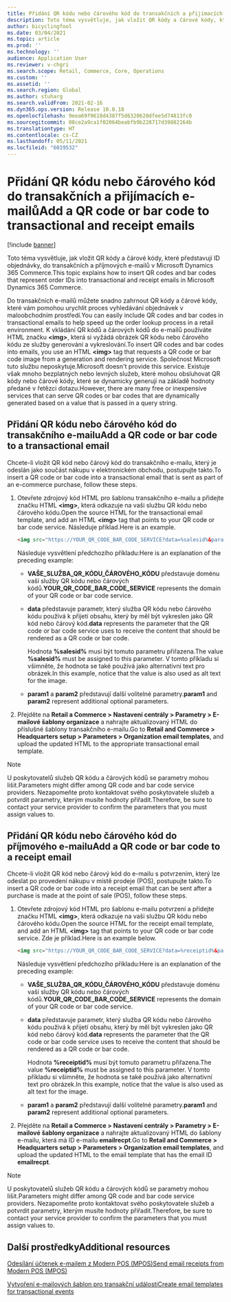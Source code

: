 ```yaml
---
title: Přidání QR kódu nebo čárového kód do transakčních a přijímacích e-mailů
description: Toto téma vysvětluje, jak vložit QR kódy a čárové kódy, které představují ID objednávky, do transakčních a příjmových e-mailů v Microsoft Dynamics 365 Commerce.
author: bicyclingfool
ms.date: 03/04/2021
ms.topic: article
ms.prod: ''
ms.technology: ''
audience: Application User
ms.reviewer: v-chgri
ms.search.scope: Retail, Commerce, Core, Operations
ms.custom: ''
ms.assetid: ''
ms.search.region: Global
ms.author: stuharg
ms.search.validFrom: 2021-02-16
ms.dyn365.ops.version: Release 10.0.18
ms.openlocfilehash: 9eea69f9618d4387f5d6320620dfee5d74813fc0
ms.sourcegitcommit: 08ce2a9ca1f02064beabfb9b228717d39882164b
ms.translationtype: HT
ms.contentlocale: cs-CZ
ms.lasthandoff: 05/11/2021
ms.locfileid: "6019532"
---
```

# <a name="add-a-qr-code-or-bar-code-to-transactional-and-receipt-emails"></a><span data-ttu-id="9b7b9-103">Přidání QR kódu nebo čárového kód do transakčních a přijímacích e-mailů</span><span class="sxs-lookup"><span data-stu-id="9b7b9-103">Add a QR code or bar code to transactional and receipt emails</span></span>

[!include [banner](includes/banner.md)]

<span data-ttu-id="9b7b9-104">Toto téma vysvětluje, jak vložit QR kódy a čárové kódy, které představují ID objednávky, do transakčních a příjmových e-mailů v Microsoft Dynamics 365 Commerce.</span><span class="sxs-lookup"><span data-stu-id="9b7b9-104">This topic explains how to insert QR codes and bar codes that represent order IDs into transactional and receipt emails in Microsoft Dynamics 365 Commerce.</span></span>

<span data-ttu-id="9b7b9-105">Do transakčních e-mailů můžete snadno zahrnout QR kódy a čárové kódy, které vám pomohou urychlit proces vyhledávání objednávek v maloobchodním prostředí.</span><span class="sxs-lookup"><span data-stu-id="9b7b9-105">You can easily include QR codes and bar codes in transactional emails to help speed up the order lookup process in a retail environment.</span></span> <span data-ttu-id="9b7b9-106">K vkládání QR kódů a čárových kódů do e-mailů používáte HTML značku **\<img\>**, která si vyžádá obrázek QR kódu nebo čárového kódu ze služby generování a vykreslování.</span><span class="sxs-lookup"><span data-stu-id="9b7b9-106">To insert QR codes and bar codes into emails, you use an HTML **\<img\>** tag that requests a QR code or bar code image from a generation and rendering service.</span></span> <span data-ttu-id="9b7b9-107">Společnost Microsoft tuto službu neposkytuje.</span><span class="sxs-lookup"><span data-stu-id="9b7b9-107">Microsoft doesn't provide this service.</span></span> <span data-ttu-id="9b7b9-108">Existuje však mnoho bezplatných nebo levných služeb, které mohou obsluhovat QR kódy nebo čárové kódy, které se dynamicky generují na základě hodnoty předané v řetězci dotazu.</span><span class="sxs-lookup"><span data-stu-id="9b7b9-108">However, there are many free or inexpensive services that can serve QR codes or bar codes that are dynamically generated based on a value that is passed in a query string.</span></span>

## <a name="add-a-qr-code-or-bar-code-to-a-transactional-email"></a><span data-ttu-id="9b7b9-109">Přidání QR kódu nebo čárového kód do transakčního e-mailu</span><span class="sxs-lookup"><span data-stu-id="9b7b9-109">Add a QR code or bar code to a transactional email</span></span>

<span data-ttu-id="9b7b9-110">Chcete-li vložit QR kód nebo čárový kód do transakčního e-mailu, který je odeslán jako součást nákupu v elektronickém obchodu, postupujte takto.</span><span class="sxs-lookup"><span data-stu-id="9b7b9-110">To insert a QR code or bar code into a transactional email that is sent as part of an e-commerce purchase, follow these steps.</span></span>

1. <span data-ttu-id="9b7b9-111">Otevřete zdrojový kód HTML pro šablonu transakčního e-mailu a přidejte značku HTML **\<img\>**, která odkazuje na vaši službu QR kódu nebo čárového kódu.</span><span class="sxs-lookup"><span data-stu-id="9b7b9-111">Open the source HTML for the transactional email template, and add an HTML **\<img\>** tag that points to your QR code or bar code service.</span></span> <span data-ttu-id="9b7b9-112">Následuje příklad.</span><span class="sxs-lookup"><span data-stu-id="9b7b9-112">Here is an example.</span></span>

    ```HTML
    <img src="https://YOUR_QR_CODE_BAR_CODE_SERVICE?data=%salesid%&param1=value1&param2=value2" alt="%salesid%" />
    ```

    <span data-ttu-id="9b7b9-113">Následuje vysvětlení předchozího příkladu:</span><span class="sxs-lookup"><span data-stu-id="9b7b9-113">Here is an explanation of the preceding example:</span></span>

    - <span data-ttu-id="9b7b9-114">**VAŠE\_SLUŽBA\_QR\_KÓDU\_ČÁROVÉHO\_KÓDU** představuje doménu vaší služby QR kódu nebo čárových kódů.</span><span class="sxs-lookup"><span data-stu-id="9b7b9-114">**YOUR\_QR\_CODE\_BAR\_CODE\_SERVICE** represents the domain of your QR code or bar code service.</span></span>
    - <span data-ttu-id="9b7b9-115">**data** představuje parametr, který služba QR kódu nebo čárového kódu používá k přijetí obsahu, který by měl být vykreslen jako QR kód nebo čárový kód.</span><span class="sxs-lookup"><span data-stu-id="9b7b9-115">**data** represents the parameter that the QR code or bar code service uses to receive the content that should be rendered as a QR code or bar code.</span></span>

        <span data-ttu-id="9b7b9-116">Hodnota **%salesid%** musí být tomuto parametru přiřazena.</span><span class="sxs-lookup"><span data-stu-id="9b7b9-116">The value **%salesid%** must be assigned to this parameter.</span></span> <span data-ttu-id="9b7b9-117">V tomto příkladu si všimněte, že hodnota se také používá jako alternativní text pro obrázek.</span><span class="sxs-lookup"><span data-stu-id="9b7b9-117">In this example, notice that the value is also used as alt text for the image.</span></span>

    - <span data-ttu-id="9b7b9-118">**param1** a **param2** představují další volitelné parametry.</span><span class="sxs-lookup"><span data-stu-id="9b7b9-118">**param1** and **param2** represent additional optional parameters.</span></span>

1. <span data-ttu-id="9b7b9-119">Přejděte na **Retail a Commerce \> Nastavení centrály \> Parametry \> E-mailové šablony organizace** a nahrajte aktualizovaný HTML do příslušné šablony transakčního e-mailu.</span><span class="sxs-lookup"><span data-stu-id="9b7b9-119">Go to **Retail and Commerce \> Headquarters setup \> Parameters \> Organization email templates**, and upload the updated HTML to the appropriate transactional email template.</span></span>

> [!NOTE]
> <span data-ttu-id="9b7b9-120">U poskytovatelů služeb QR kódu a čárových kódů se parametry mohou lišit.</span><span class="sxs-lookup"><span data-stu-id="9b7b9-120">Parameters might differ among QR code and bar code service providers.</span></span> <span data-ttu-id="9b7b9-121">Nezapomeňte proto kontaktovat svého poskytovatele služeb a potvrdit parametry, kterým musíte hodnoty přiřadit.</span><span class="sxs-lookup"><span data-stu-id="9b7b9-121">Therefore, be sure to contact your service provider to confirm the parameters that you must assign values to.</span></span>

## <a name="add-a-qr-code-or-bar-code-to-a-receipt-email"></a><span data-ttu-id="9b7b9-122">Přidání QR kódu nebo čárového kód do příjmového e-mailu</span><span class="sxs-lookup"><span data-stu-id="9b7b9-122">Add a QR code or bar code to a receipt email</span></span> 

<span data-ttu-id="9b7b9-123">Chcete-li vložit QR kód nebo čárový kód do e-mailu s potvrzením, který lze odeslat po provedení nákupu v místě prodeje (POS), postupujte takto.</span><span class="sxs-lookup"><span data-stu-id="9b7b9-123">To insert a QR code or bar code into a receipt email that can be sent after a purchase is made at the point of sale (POS), follow these steps.</span></span>

1. <span data-ttu-id="9b7b9-124">Otevřete zdrojový kód HTML pro šablonu e-mailu potvrzení a přidejte značku HTML **\<img\>**, která odkazuje na vaši službu QR kódu nebo čárového kódu.</span><span class="sxs-lookup"><span data-stu-id="9b7b9-124">Open the source HTML for the receipt email template, and add an HTML **\<img\>** tag that points to your QR code or bar code service.</span></span> <span data-ttu-id="9b7b9-125">Zde je příklad.</span><span class="sxs-lookup"><span data-stu-id="9b7b9-125">Here is an example below.</span></span>

    ```HTML
    <img src="https://YOUR_QR_CODE_BAR_CODE_SERVICE?data=%receiptid%&param1=value1&param2=value2" alt="%receiptid%" />
    ```

    <span data-ttu-id="9b7b9-126">Následuje vysvětlení předchozího příkladu:</span><span class="sxs-lookup"><span data-stu-id="9b7b9-126">Here is an explanation of the preceding example:</span></span>

    - <span data-ttu-id="9b7b9-127">**VAŠE\_SLUŽBA\_QR\_KÓDU\_ČÁROVÉHO\_KÓDU** představuje doménu vaší služby QR kódu nebo čárových kódů.</span><span class="sxs-lookup"><span data-stu-id="9b7b9-127">**YOUR\_QR\_CODE\_BAR\_CODE\_SERVICE** represents the domain of your QR code or bar code service.</span></span>
    - <span data-ttu-id="9b7b9-128">**data** představuje parametr, který služba QR kódu nebo čárového kódu používá k přijetí obsahu, který by měl být vykreslen jako QR kód nebo čárový kód.</span><span class="sxs-lookup"><span data-stu-id="9b7b9-128">**data** represents the parameter that the QR code or bar code service uses to receive the content that should be rendered as a QR code or bar code.</span></span>

        <span data-ttu-id="9b7b9-129">Hodnota **%receiptid%** musí být tomuto parametru přiřazena.</span><span class="sxs-lookup"><span data-stu-id="9b7b9-129">The value **%receiptid%** must be assigned to this parameter.</span></span> <span data-ttu-id="9b7b9-130">V tomto příkladu si všimněte, že hodnota se také používá jako alternativní text pro obrázek.</span><span class="sxs-lookup"><span data-stu-id="9b7b9-130">In this example, notice that the value is also used as alt text for the image.</span></span>

    - <span data-ttu-id="9b7b9-131">**param1** a **param2** představují další volitelné parametry.</span><span class="sxs-lookup"><span data-stu-id="9b7b9-131">**param1** and **param2** represent additional optional parameters.</span></span>

1. <span data-ttu-id="9b7b9-132">Přejděte na **Retail a Commerce \> Nastavení centrály \> Parametry \> E-mailové šablony organizace** a nahrajte aktualizovaný HTML do šablony e-mailu, která má ID e-mailu **emailrecpt**.</span><span class="sxs-lookup"><span data-stu-id="9b7b9-132">Go to **Retail and Commerce \> Headquarters setup \> Parameters \> Organization email templates**, and upload the updated HTML to the email template that has the email ID **emailrecpt**.</span></span>

> [!NOTE]
> <span data-ttu-id="9b7b9-133">U poskytovatelů služeb QR kódu a čárových kódů se parametry mohou lišit.</span><span class="sxs-lookup"><span data-stu-id="9b7b9-133">Parameters might differ among QR code and bar code service providers.</span></span> <span data-ttu-id="9b7b9-134">Nezapomeňte proto kontaktovat svého poskytovatele služeb a potvrdit parametry, kterým musíte hodnoty přiřadit.</span><span class="sxs-lookup"><span data-stu-id="9b7b9-134">Therefore, be sure to contact your service provider to confirm the parameters that you must assign values to.</span></span>

## <a name="additional-resources"></a><span data-ttu-id="9b7b9-135">Další prostředky</span><span class="sxs-lookup"><span data-stu-id="9b7b9-135">Additional resources</span></span>

[<span data-ttu-id="9b7b9-136">Odesílání účtenek e-mailem z Modern POS (MPOS)</span><span class="sxs-lookup"><span data-stu-id="9b7b9-136">Send email receipts from Modern POS (MPOS)</span></span>](email-receipts.md)

[<span data-ttu-id="9b7b9-137">Vytvoření e-mailových šablon pro transakční události</span><span class="sxs-lookup"><span data-stu-id="9b7b9-137">Create email templates for transactional events</span></span>](email-templates-transactions.md)
